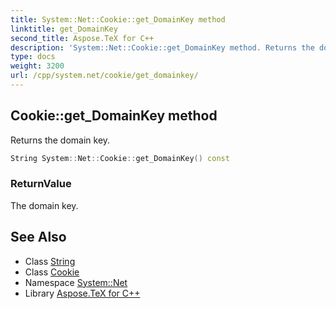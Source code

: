 ```yaml
---
title: System::Net::Cookie::get_DomainKey method
linktitle: get_DomainKey
second_title: Aspose.TeX for C++
description: 'System::Net::Cookie::get_DomainKey method. Returns the domain key in C++.'
type: docs
weight: 3200
url: /cpp/system.net/cookie/get_domainkey/
---
```

## Cookie::get_DomainKey method


Returns the domain key.

```cpp
String System::Net::Cookie::get_DomainKey() const
```


### ReturnValue

The domain key.

## See Also

* Class [String](../../../system/string/)
* Class [Cookie](../)
* Namespace [System::Net](../../)
* Library [Aspose.TeX for C++](../../../)
